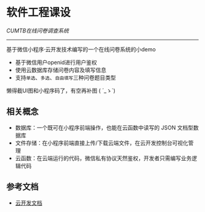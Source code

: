 # 软件工程课设 
*CUMTB在线问卷调查系统*

---
基于微信小程序·云开发技术编写的一个在线问卷系统的小demo
* 基于微信用户openid进行用户鉴权
* 使用云数据库存储问卷内容及填写信息
* 支持`单选`、`多选`、`自由填写`三种问卷题目类型

懒得截UI图和小程序码了，有空再补图 ( ´_ゝ`) 


## 相关概念 
- 数据库：一个既可在小程序前端操作，也能在云函数中读写的 JSON 文档型数据库
- 文件存储：在小程序前端直接上传/下载云端文件，在云开发控制台可视化管理
- 云函数：在云端运行的代码，微信私有协议天然鉴权，开发者只需编写业务逻辑代码

## 参考文档

- [云开发文档](https://developers.weixin.qq.com/miniprogram/dev/wxcloud/basis/getting-started.html)

